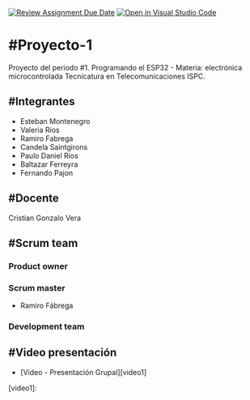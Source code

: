 [![Review Assignment Due Date](https://classroom.github.com/assets/deadline-readme-button-24ddc0f5d75046c5622901739e7c5dd533143b0c8e959d652212380cedb1ea36.svg)](https://classroom.github.com/a/J_sTf_W8)
[![Open in Visual Studio Code](https://classroom.github.com/assets/open-in-vscode-718a45dd9cf7e7f842a935f5ebbe5719a5e09af4491e668f4dbf3b35d5cca122.svg)](https://classroom.github.com/online_ide?assignment_repo_id=10806337&assignment_repo_type=AssignmentRepo)
# #Proyecto-1
Proyecto del periodo #1. Programando el ESP32 - 
Materia: electrónica microcontrolada
Tecnicatura en Telecomunicaciones ISPC.
## #Integrantes
- Esteban Montenegro
- Valeria Rios
- Ramiro Fabrega
- Candela Saintgirons
- Paulo Daniel Rios
- Baltazar Ferreyra
- Fernando Pajon 


## #Docente
Cristian Gonzalo Vera

##  #Scrum team
###  Product owner
###  Scrum master
- Ramiro Fábrega
###  Development team

## #Video presentación
<!-- YT:START -->
- [Video - Presentación Grupal][video1]

[video1]:



